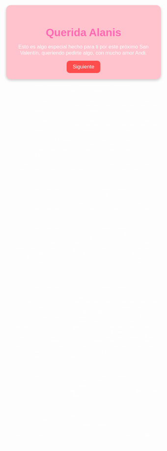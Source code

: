 <!DOCTYPE html>
<html lang="es">
<head>
    <meta charset="UTF-8">
    <meta name="viewport" content="width=device-width, initial-scale=1.0">
    <title>Para Alanis</title>
    <style>
        body {
            background-image: url('https://github.com/Andixs21/Proyecto-alanis/blob/main/premium_photo-1671974489983-083171c0215e.jpeg?raw=true');
            background-size: cover;
            background-attachment: fixed;
            text-align: center;
            font-family: Arial, sans-serif;
            color: white;
            padding: 20px;
        }
        .container {
            max-width: 600px;
            margin: auto;
            background: rgba(255, 182, 193, 0.8);
            padding: 20px;
            border-radius: 15px;
            box-shadow: 0 4px 8px rgba(0, 0, 0, 0.2);
        }
        h1, h2, p {
            margin-bottom: 15px;
        }
        h1 {
            font-size: 2.5em;
            color: #ff69b4;
        }
        p {
            font-size: 1.2em;
        }
        button {
            padding: 10px 20px;
            font-size: 1.2em;
            background-color: #ff4d4d;
            color: white;
            border: none;
            border-radius: 10px;
            cursor: pointer;
        }
        button:hover {
            background-color: #ff1a1a;
        }
        .hidden {
            display: none;
        }
        .images img {
            width: 100%;
            border-radius: 15px;
            margin-bottom: 15px;
        }
        .corner-text {
            position: absolute;
            bottom: 10px;
            right: 10px;
            font-size: 0.9em;
            color: #ffd700;
        }
        .tulip-animation {
            animation: growTulips 3s ease-in-out;
        }
        @keyframes growTulips {
            0% {
                transform: scale(0.5);
                opacity: 0;
            }
            100% {
                transform: scale(1);
                opacity: 1;
            }
        }
    </style>
</head>
<body>
    <div class="container">
        <h1>Querida Alanis</h1>
        <p>Esto es algo especial hecho para ti por este próximo San Valentín, queriendo pedirte algo, con mucho amor Andi.</p>
        <button onclick="mostrarSeccion(1)">Siguiente</button>
    </div>

    <div id="seccion1" class="container hidden">
        <div class="images">
            <img src="https://raw.githubusercontent.com/Andixs21/Presentaci-n-para-alanis/ec92ba58334645f61c57e1cc9631c0608a64a744/Imagen%20de%20WhatsApp%202025-02-02%20a%20las%2014.02.58_0f69acd4.jpg" alt="Imagen 1">
            <img src="https://raw.githubusercontent.com/Andixs21/Presentaci-n-para-alanis/ec92ba58334645f61c57e1cc9631c0608a64a744/Imagen%20de%20WhatsApp%202025-02-02%20a%20las%2014.02.58_a019493d.jpg" alt="Imagen 2">
        </div>
        <p>Pronto serán 2 grandiosos años de nuestra hermosa relación y serán muchos más a tu lado felizmente.</p>
        <p>Te amo con todo mi corazón y estos sentimientos nunca cambiarán, a pesar de cualquier cosa estaré ahí cuidándote y amándote.</p>
        <p>Por eso quise hacer esto para ti, para mostrarte lo mucho que quiero las cosas contigo y que este San Valentín sea especial.</p>
        <button onclick="mostrarSeccion(2)">Siguiente</button>
    </div>

    <div id="seccion2" class="container hidden">
        <h2 class="tulip-animation">¿Quieres ser mi San Valentín?</h2>
        <div>
            <button onclick="mostrarSeccion(3)">Sí</button>
            <button onclick="mostrarSeccion(3)">No (Sí)</button>
        </div>
    </div>

    <div id="seccion3" class="container hidden">
        <p>Gracias por ser mi compañera en esta vida y por permitirme pasar contigo este San Valentín.</p>
        <p>Haré que este mes sea más especial y lindo juntos aunque no pueda estar ahí junto a ti, pronto lo estaré y hasta ese entonces seguiré haciendo cosas especiales para ti, dándote todo mi amor.</p>
        <p class="corner-text">Pdta.: Así es, no acepto un no por respuesta te amo JAJAJAJA (no supo cómo hacer que creciera el botón).</p>
        <button onclick="mostrarSeccion(4)">Siguiente</button>
    </div>

    <div id="seccion4" class="container hidden">
        <img src="https://raw.githubusercontent.com/Andixs21/Presentaci-n-para-alanis/ec92ba58334645f61c57e1cc9631c0608a64a744/Imagen%20de%20WhatsApp%202025-02-02%20a%20las%2014.02.58_c6c158d9.jpg" alt="Imagen Especial" style="max-width: 100%; height: auto;">
        <p>Gracias por todos estos momentos a tu lado, ya sean tristes, felices, emocionantes, incómodos, amorosos. Todos me gustó experimentarlos contigo, ya que eres la persona más especial en mi vida que me hizo sentir muchas cosas por primera vez.</p>
        <p>Pronto estaremos juntos y ya no tendremos que lidiar con esta distancia porque créeme que estoy totalmente seguro de estar contigo toda mi vida, con la mujer que amo tanto con todo mi corazón, que siempre voy a cuidar, respetar y proteger.</p>
        <button onclick="mostrarSeccion(5)">Final</button>
    </div>

    <div id="seccion5" class="container hidden">
        <p>Gracias por tu atención y aceptar mis sentimientos con esta presentación. Te amo mucho, mucho, mucho Alanis, espero te haya gustado.</p>
        <p style="margin-top: 20px;">Atte.: Andixon, persona que te ama mucho.</p>
    </div>

    <script>
        function mostrarSeccion(seccion) {
            document.querySelectorAll('.container').forEach(div => div.classList.add('hidden'));
            document.getElementById(seccion${seccion}).classList.remove('hidden');
        }
    </script>
</body>
</html>
